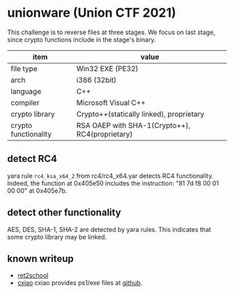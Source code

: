 # unionware (Union CTF 2021)

This challenge is to reverse files at three stages.
We focus on last stage, since crypto functions include in the stage's binary.

| item                 | value |
| -------------------- | ----- |
| file type            | Win32 EXE (PE32)|
| arch                 | i386 (32bit)|
| language             | C++|
| compiler             | Microsoft Visual C++|
| crypto library       | Crypto++(statically linked), proprietary |
| crypto functionality | RSA OAEP with SHA-1(Crypto++), RC4(proprietary)|

## detect RC4
yara rule `rc4_ksa_x64_2` from rc4/rc4_x64.yar detects RC4 functionality.
Indeed, the function at 0x405e50 includes the instruction: "81 7d f8 00 01 00 00" at 0x405e7b.

## detect other functionality
AES, DES, SHA-1, SHA-2 are detected by yara rules.
This indicates that some crypto library may be linked.

## known writeup
- [ret2school](https://ret2school.github.io/post/unionware/)
- [cxiao](https://cxiao.net/posts/2021-10-10-unionware-writeup-part-a/)
  cxiao provides ps1/exe files at [github](https://github.com/cxiao/unionware-writeup).

